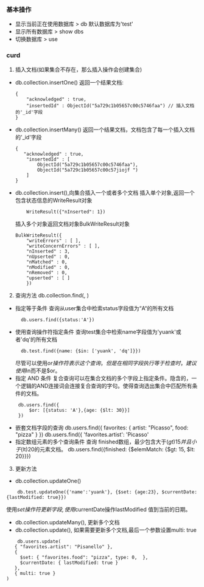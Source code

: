 ### 基本操作
- 显示当前正在使用数据库 > db
默认数据库为'test'
- 显示所有数据库 > show dbs 
- 切换数据库 > use <database>

### curd
1. 插入文档(如果集合不存在，那么插入操作会创建集合)
- db.collection.insertOne() 
    返回一个结果文档: 
    ```
    {
        "acknowledged" : true,
        "insertedId" : ObjectId("5a729c1b05657c00c5746faa") // 插入文档的'_id'字段
    }
    ```
- db.collection.insertMany()
    返回一个结果文档，文档包含了每一个插入文档的'_id'字段
    ```
    {
       "acknowledged" : true,
	    "insertedId" : [
            ObjectId("5a729c1b05657c00c5746faa"),
            ObjectId("5a729c1b05657c00c57jiojf ")
        ]
   }
    ```
- db.collection.insert(),向集合插入一个或者多个文档
    插入单个对象,返回一个包含状态信息的WriteResult对象
    ```
        WriteResult({"nInserted": 1})
    ```
    插入多个对象返回文档对象BulkWriteResult对象
    ```
    BulkWriteResult({
        "writeErrors" : [ ],
        "writeConcernErrors" : [ ],
        "nInserted" : 3,
        "nUpserted" : 0,
        "nMatched" : 0,
        "nModified" : 0,
        "nRemoved" : 0,
        "upserted" : [ ]
        })
    ```

2. 查询方法
db.collection.find(<query filter>, <projection>)
- 指定等于条件
  查询从user集合中检索status字段值为“A“的所有文档
  ```
    db.users.find({status:'A'})
  ```
- 使用查询操作符指定条件
  查询test集合中检索name字段值为'yuank'或者'dq'的所有文档
  ```
    db.test.find({name: {$in: ['yuank', 'dq']}})
  ```
  尽管可以使用$or操作符表示这个查询，但是在相同字段执行等于检查时，建议使用$in而不是$or。
- 指定 AND 条件
  复合查询可以在集合文档的多个字段上指定条件。隐含的，一个逻辑的AND连接词会连接复合查询的字句。使得查询选出集合中匹配所有条件的文档。
  ```
   db.users.find({
       $or: [{status: 'A'},{age: {$lt: 30}}]
   })
  ```
- 嵌套文档字段的查询
    db.users.find({ favorites: { artist: "Picasso", food: "pizza" } })
    db.users.find({ 'favorites.artist': 'Picasso'
- 指定数组元素的多个查询条件
    查询 finished数组，最少包含大于($gt)15并且小于($lt)20的元素文档。
    db.users.find({finished: {$elemMatch: {$gt: 15, $lt: 20}}})

3. 更新方法
- db.collection.updateOne()
```
    db.test.updateOne({'name':'yuank'}, {$set: {age:23}, $currentDate: {lastModified: true}})
```
使用$set操作符更新字段, 使用$currentDate操作lastModified 值到当前的日期。
- db.collection.updateMany(), 更新多个文档
- db.collection.update(), 如果需要更新多个文档,最后一个参数设置multi: true
```
    db.users.update(
   { "favorites.artist": "Pisanello" },
   {
     $set: { "favorites.food": "pizza", type: 0,  },
     $currentDate: { lastModified: true }
   },
   { multi: true }
)
```
